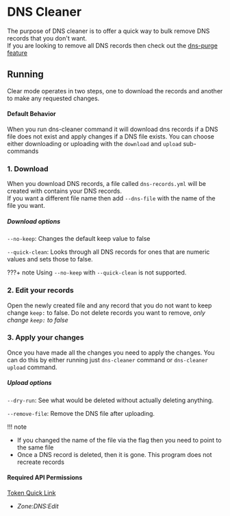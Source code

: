 # DNS Cleaner

The purpose of DNS cleaner is to offer a quick way to bulk remove DNS records that you don't want.  
If you are looking to remove all DNS records then check out the [dns-purge feature](purge.md)


## Running

Clear mode operates in two steps, one to download the records and another to make any requested changes.

#### Default Behavior

When you run dns-cleaner command it will download dns records if a DNS file does not exist and apply changes if a DNS file exists.
You can choose either downloading or uploading with the `download` and `upload` sub-commands

### 1. Download

When you download DNS records, a file called `dns-records.yml` will be created with contains your DNS records.  
If you want a different file name then add `--dns-file` with the name of the file you want.

##### Download options

`--no-keep`: Changes the default keep value to false

`--quick-clean`: Looks through all DNS records for ones that are numeric values and sets those to false.

???+ note 
    Using `--no-keep` with `--quick-clean` is not supported.

### 2. Edit your records

Open the newly created file and any record that you do not want to keep change `keep:` to false. Do not delete records you want to remove, _only change `keep:` to false_

### 3. Apply your changes

Once you have made all the changes you need to apply the changes. You can do this by either running just `dns-cleaner` command or `dns-cleaner upload` command.

##### Upload options

`--dry-run`: See what would be deleted without actually deleting anything.

`--remove-file`: Remove the DNS file after uploading.

!!! note
  * If you changed the name of the file via the flag then you need to point to the same file
  * Once a DNS record is deleted, then it is gone. This program does not recreate records

#### Required API Permissions

[Token Quick Link](https://dash.cloudflare.com/profile/api-tokens?permissionGroupKeys=%5B%7B%22key%22%3A%22dns%22%2C%22type%22%3A%22edit%22%7D%5D&name=Cloudflare+Utils%3A+DNS+Write)

- _Zone:DNS:Edit_

